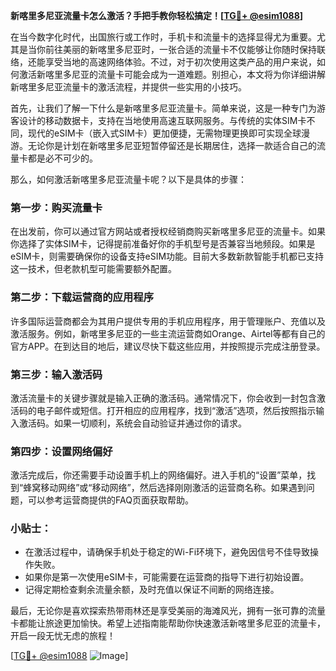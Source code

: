 **新喀里多尼亚流量卡怎么激活？手把手教你轻松搞定！[[TG💪+ @esim1088](https://t.me/s/esim1088)]**

在当今数字化时代，出国旅行或工作时，手机卡和流量卡的选择显得尤为重要。尤其是当你前往美丽的新喀里多尼亚时，一张合适的流量卡不仅能够让你随时保持联络，还能享受当地的高速网络体验。不过，对于初次使用这类产品的用户来说，如何激活新喀里多尼亚的流量卡可能会成为一道难题。别担心，本文将为你详细讲解新喀里多尼亚流量卡的激活流程，并提供一些实用的小技巧。

首先，让我们了解一下什么是新喀里多尼亚流量卡。简单来说，这是一种专门为游客设计的移动数据卡，支持在当地使用高速互联网服务。与传统的实体SIM卡不同，现代的eSIM卡（嵌入式SIM卡）更加便捷，无需物理更换即可实现全球漫游。无论你是计划在新喀里多尼亚短暂停留还是长期居住，选择一款适合自己的流量卡都是必不可少的。

那么，如何激活新喀里多尼亚流量卡呢？以下是具体的步骤：

### 第一步：购买流量卡
在出发前，你可以通过官方网站或者授权经销商购买新喀里多尼亚的流量卡。如果你选择了实体SIM卡，记得提前准备好你的手机型号是否兼容当地频段。如果是eSIM卡，则需要确保你的设备支持eSIM功能。目前大多数新款智能手机都已支持这一技术，但老款机型可能需要额外配置。

### 第二步：下载运营商的应用程序
许多国际运营商都会为其用户提供专用的手机应用程序，用于管理账户、充值以及激活服务。例如，新喀里多尼亚的一些主流运营商如Orange、Airtel等都有自己的官方APP。在到达目的地后，建议尽快下载这些应用，并按照提示完成注册登录。

### 第三步：输入激活码
激活流量卡的关键步骤就是输入正确的激活码。通常情况下，你会收到一封包含激活码的电子邮件或短信。打开相应的应用程序，找到“激活”选项，然后按照指示输入激活码。如果一切顺利，系统会自动验证并通过你的请求。

### 第四步：设置网络偏好
激活完成后，你还需要手动设置手机上的网络偏好。进入手机的“设置”菜单，找到“蜂窝移动网络”或“移动网络”，然后选择刚刚激活的运营商名称。如果遇到问题，可以参考运营商提供的FAQ页面获取帮助。

### 小贴士：
- 在激活过程中，请确保手机处于稳定的Wi-Fi环境下，避免因信号不佳导致操作失败。
- 如果你是第一次使用eSIM卡，可能需要在运营商的指导下进行初始设置。
- 记得定期检查剩余流量余额，及时充值以保证不间断的网络连接。

最后，无论你是喜欢探索热带雨林还是享受美丽的海滩风光，拥有一张可靠的流量卡都能让旅途更加愉快。希望上述指南能帮助你快速激活新喀里多尼亚的流量卡，开启一段无忧无虑的旅程！

[[TG💪+ @esim1088](https://t.me/s/esim1088) ![Image](https://i.postimg.cc/4NQfJmqS/Snipaste-2025-05-13-00-14-12.png)]
